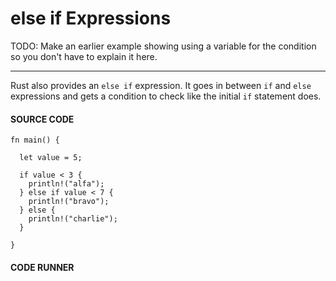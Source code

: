 # else if Expressions

TODO: Make an earlier example showing using
a variable for the condition so you don't
have to explain it here.

---

Rust also provides an `else if` expression. It goes
in between `if` and `else` expressions and gets
a condition to check like the initial `if` statement
does.

#### SOURCE CODE

```rust, noplayground, EXAMPLE1
fn main() {

  let value = 5;

  if value < 3 {
    println!("alfa");
  } else if value < 7 {
    println!("bravo");
  } else {
    println!("charlie");
  }

}
```

#### CODE RUNNER

```rust, editable, CODE1

```
